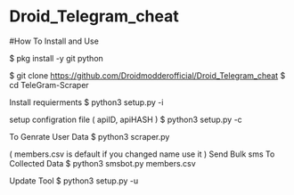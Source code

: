 # Droid_Telegram_cheat

#How To Install and Use

$ pkg install -y git python

$ git clone https://github.com/Droidmodderofficial/Droid_Telegram_cheat
$ cd TeleGram-Scraper

Install requierments
$ python3 setup.py -i

setup configration file ( apiID, apiHASH )
$ python3 setup.py -c

To Genrate User Data
$ python3 scraper.py

( members.csv is default if you changed name use it )
Send Bulk sms To Collected Data
$ python3 smsbot.py members.csv

Update Tool
$ python3 setup.py -u
